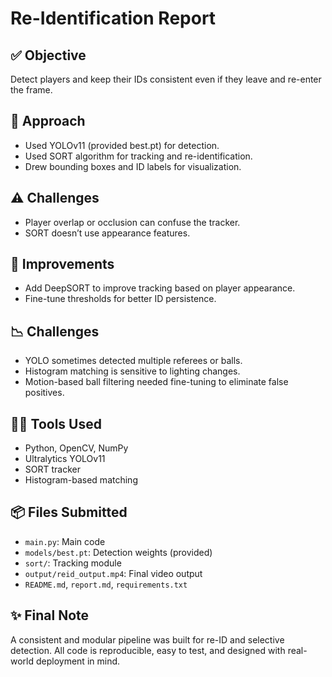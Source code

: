 # Re-Identification Report

## ✅ Objective
Detect players and keep their IDs consistent even if they leave and re-enter the frame.

## 🧠 Approach
- Used YOLOv11 (provided best.pt) for detection.
- Used SORT algorithm for tracking and re-identification.
- Drew bounding boxes and ID labels for visualization.

## ⚠️ Challenges
- Player overlap or occlusion can confuse the tracker.
- SORT doesn’t use appearance features.

## 🧪 Improvements
- Add DeepSORT to improve tracking based on player appearance.
- Fine-tune thresholds for better ID persistence.

## 📉 Challenges

- YOLO sometimes detected multiple referees or balls.
- Histogram matching is sensitive to lighting changes.
- Motion-based ball filtering needed fine-tuning to eliminate false positives.

## 👨‍💻 Tools Used

- Python, OpenCV, NumPy
- Ultralytics YOLOv11
- SORT tracker
- Histogram-based matching

## 📦 Files Submitted

- `main.py`: Main code
- `models/best.pt`: Detection weights (provided)
- `sort/`: Tracking module
- `output/reid_output.mp4`: Final video output
- `README.md`, `report.md`, `requirements.txt`

## ✨ Final Note

A consistent and modular pipeline was built for re-ID and selective detection. All code is reproducible, easy to test, and designed with real-world deployment in mind.